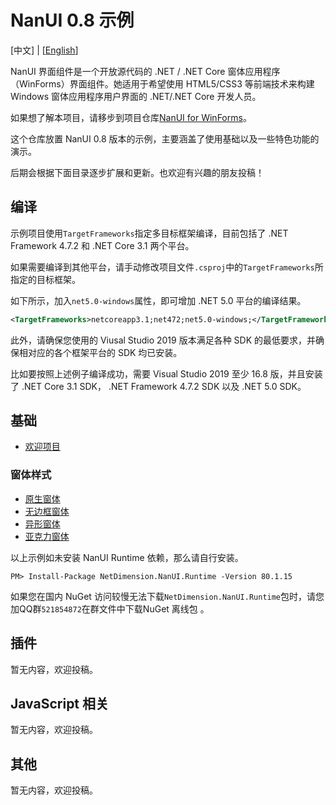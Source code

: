 # NanUI 0.8 示例

[中文] | [[English](README.en-US.md)]

NanUI 界面组件是一个开放源代码的 .NET / .NET Core 窗体应用程序（WinForms）界面组件。她适用于希望使用 HTML5/CSS3 等前端技术来构建 Windows 窗体应用程序用户界面的 .NET/.NET Core 开发人员。

如果想了解本项目，请移步到项目仓库[NanUI for WinForms](https://github.com/NetDimension/NanUI)。

这个仓库放置 NanUI 0.8 版本的示例，主要涵盖了使用基础以及一些特色功能的演示。

后期会根据下面目录逐步扩展和更新。也欢迎有兴趣的朋友投稿！

## 编译

示例项目使用`TargetFrameworks`指定多目标框架编译，目前包括了 .NET Framework 4.7.2 和 .NET Core 3.1 两个平台。

如果需要编译到其他平台，请手动修改项目文件`.csproj`中的`TargetFrameworks`所指定的目标框架。

如下所示，加入`net5.0-windows`属性，即可增加 .NET 5.0 平台的编译结果。

```XML
<TargetFrameworks>netcoreapp3.1;net472;net5.0-windows;</TargetFrameworks>
```

此外，请确保您使用的 Viusal Studio 2019 版本满足各种 SDK 的最低要求，并确保相对应的各个框架平台的 SDK 均已安装。

比如要按照上述例子编译成功，需要 Visual Studio 2019 至少 16.8 版，并且安装了 .NET Core 3.1 SDK， .NET Framework 4.7.2 SDK 以及 .NET 5.0 SDK。

## 基础

- [欢迎项目](src/FormiumClient/README.md)

### 窗体样式

- [原生窗体](src/NativeStyleClient/README.md)
- [无边框窗体](src/BorderlessStyleClient/README.md)
- [异形窗体](src/LayeredStyleClient/README.md)
- [亚克力窗体](src/AcrylicStyleClient/README.md)

以上示例如未安装 NanUI Runtime 依赖，那么请自行安装。

```
PM> Install-Package NetDimension.NanUI.Runtime -Version 80.1.15
```

如果您在国内 NuGet 访问较慢无法下载`NetDimension.NanUI.Runtime`包时，请您加QQ群`521854872`在群文件中下载NuGet 离线包 。

## 插件

  暂无内容，欢迎投稿。

## JavaScript 相关

  暂无内容，欢迎投稿。

## 其他

  暂无内容，欢迎投稿。





